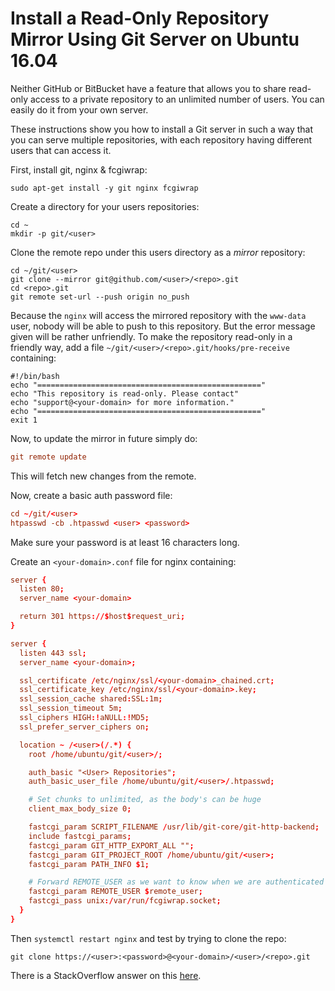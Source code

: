 # Install a Read-Only Repository Mirror Using Git Server on Ubuntu 16.04

Neither GitHub or BitBucket have a feature that allows you to share read-only access to a private repository to an unlimited number of users.  You can easily do it from your own server.

These instructions show you how to install a Git server in such a way that you can serve multiple repositories, with each repository having different users that can access it.

First, install git, nginx & fcgiwrap:

```
sudo apt-get install -y git nginx fcgiwrap
```

Create a directory for your users repositories:

```
cd ~
mkdir -p git/<user>
```

Clone the remote repo under this users directory as a _mirror_ repository:

```
cd ~/git/<user>
git clone --mirror git@github.com/<user>/<repo>.git
cd <repo>.git
git remote set-url --push origin no_push
```

Because the `nginx` will access the mirrored repository with the `www-data` user, nobody will be able to push to this repository.  But the error message given will be rather unfriendly.  To make the repository read-only in a friendly way, add a file `~/git/<user>/<repo>.git/hooks/pre-receive` containing:

```
#!/bin/bash
echo "=================================================="
echo "This repository is read-only. Please contact"
echo "support@<your-domain> for more information."
echo "=================================================="
exit 1
```

Now, to update the mirror in future simply do:

```conf
git remote update
```

This will fetch new changes from the remote.

Now, create a basic auth password file:

```conf
cd ~/git/<user>
htpasswd -cb .htpasswd <user> <password>
```

Make sure your password is at least 16 characters long.

Create an `<your-domain>.conf` file for nginx containing:

```conf
server {
  listen 80;
  server_name <your-domain>

  return 301 https://$host$request_uri;
}

server {
  listen 443 ssl;
  server_name <your-domain>;

  ssl_certificate /etc/nginx/ssl/<your-domain>_chained.crt;
  ssl_certificate_key /etc/nginx/ssl/<your-domain>.key;
  ssl_session_cache shared:SSL:1m;
  ssl_session_timeout 5m;
  ssl_ciphers HIGH:!aNULL:!MD5;
  ssl_prefer_server_ciphers on;

  location ~ /<user>(/.*) {
    root /home/ubuntu/git/<user>/;

    auth_basic "<User> Repositories";
    auth_basic_user_file /home/ubuntu/git/<user>/.htpasswd;

    # Set chunks to unlimited, as the body's can be huge
    client_max_body_size 0;

    fastcgi_param SCRIPT_FILENAME /usr/lib/git-core/git-http-backend;
    include fastcgi_params;
    fastcgi_param GIT_HTTP_EXPORT_ALL "";
    fastcgi_param GIT_PROJECT_ROOT /home/ubuntu/git/<user>;
    fastcgi_param PATH_INFO $1;

    # Forward REMOTE_USER as we want to know when we are authenticated
    fastcgi_param REMOTE_USER $remote_user;
    fastcgi_pass unix:/var/run/fcgiwrap.socket;
  }
}
```

Then `systemctl restart nginx` and test by trying to clone the repo:

```
git clone https://<user>:<password>@<your-domain>/<user>/<repo>.git
```

There is a StackOverflow answer on this [here](https://stackoverflow.com/a/36362218/576235).

